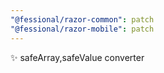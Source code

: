 ```yaml
---
"@fessional/razor-common": patch
"@fessional/razor-mobile": patch
---
```


✨ safeArray,safeValue converter
